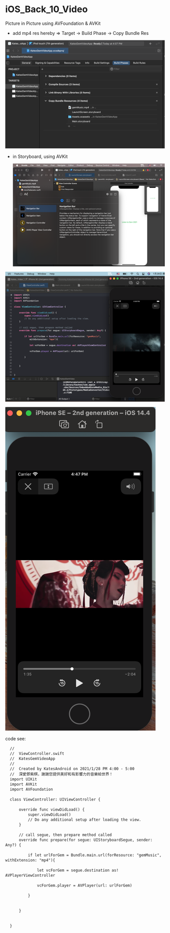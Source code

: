 # iOS_Back_10_Video
Picture in Picture using AVFoundation &amp; AVKit

* add mp4 res hereby => Target -> Build Phase -> Copy Bundle Res 

![](https://raw.githubusercontent.com/QueenieCplusplus/iOS_Back_10_Video/main/build%20phase%20-%20Bundle%20res.png)

* in Storyboard, using AVKit 

   ![](https://raw.githubusercontent.com/QueenieCplusplus/iOS_Back_10_Video/main/AVKit%20Player%20VC.png)

![](https://raw.githubusercontent.com/QueenieCplusplus/iOS_Back_10_Video/main/output%201.png)

![](https://raw.githubusercontent.com/QueenieCplusplus/iOS_Back_10_Video/main/output%202.png)

code see:

      //
      //  ViewController.swift
      //  KatesGemVideoApp
      //
      //  Created by KatesAndroid on 2021/1/28 PM 4:00 - 5:00
      //  深愛鄧紫棋，謝謝您提供美好和有影響力的音樂給世界！
      import UIKit
      import AVKit
      import AVFoundation

      class ViewController: UIViewController {

          override func viewDidLoad() {
              super.viewDidLoad()
              // Do any additional setup after loading the view.
          }

          // call segue, then prepare method called
          override func prepare(for segue: UIStoryboardSegue, sender: Any?) {

              if let urlForGem = Bundle.main.url(forResource: "gemMusic", withExtension: "mp4"){

                  let vcForGem = segue.destination as! AVPlayerViewController

                  vcForGem.player = AVPlayer(url: urlForGem)

              }


          }


      }
